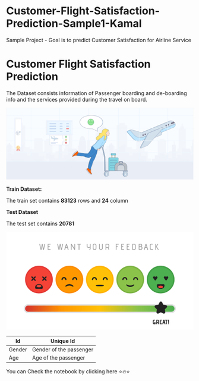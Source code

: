 # Customer-Flight-Satisfaction-Prediction-Sample1-Kamal
Sample Project - Goal is to predict Customer Satisfaction for Airline Service

# Customer Flight Satisfaction Prediction
The Dataset consists information of Passenger boarding and de-boarding info and the services provided during the travel on board.

![enter image description here](https://github.com/KamalenduChatterjee/Customer-Flight-Satisfaction-Prediction-Sample1-Kamal/blob/main/Airline%20satisfaction%20Image1.png?raw=true)



**Train Dataset:**

The train set contains **83123** rows and **24** column

**Test Dataset**

The test set contains **20781**

![enter image description here](https://github.com/KamalenduChatterjee/Customer-Flight-Satisfaction-Prediction-Sample1-Kamal/blob/main/Image2.png?raw=true)

| Id | Unique Id |
|--|--|
| Gender |  Gender of the passenger|
| Age|  Age of the passenger|

You can Check the notebook by clicking here 
:star::fire::star:
